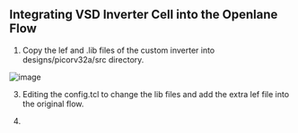 
## Integrating VSD Inverter Cell into the Openlane Flow 


1. Copy the lef and .lib files of the custom inverter into designs/picorv32a/src directory.


![image](https://github.com/user-attachments/assets/d45d5cfa-f341-42d1-a27b-2171fe33ab36)



3. Editing the config.tcl to change the lib files and add the extra lef file into the original flow.

4. 
